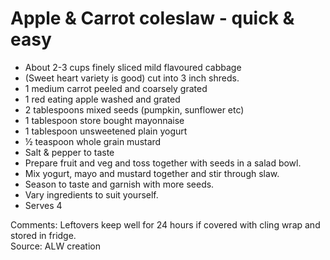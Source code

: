 # Apple & Carrot coleslaw -  quick & easy

* About 2-3 cups finely sliced mild flavoured cabbage 
* (Sweet heart variety is good) cut into 3 inch shreds.
* 1 medium carrot peeled and coarsely grated 
* 1 red eating apple washed and grated
* 2 tablespoons mixed seeds (pumpkin, sunflower etc)
* 1 tablespoon store bought mayonnaise
* 1 tablespoon unsweetened plain yogurt
* ½ teaspoon whole grain mustard
* Salt & pepper to taste
* Prepare fruit and veg and toss together with seeds in a salad bowl.
* Mix yogurt, mayo and mustard together and stir through slaw.
* Season to taste and garnish with more seeds.
* Vary ingredients to suit yourself.
* Serves 4




Comments: Leftovers keep well for 24 hours if covered with cling wrap and stored in fridge.  
Source: ALW creation

